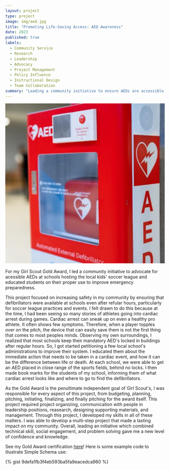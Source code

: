 ```yaml
---
layout: project
type: project
image: img/aed.jpg
title: "Promoting Life-Saving Access: AED Awareness"
date: 2023
published: true
labels:
  - Community Service
  - Research
  - Leadership
  - Advocacy
  - Project Management
  - Policy Influence
  - Instructional Design
  - Team Collaboration
summary: "Leading a community initiative to ensure AEDs are accessible for after school programs."
---
```


<div class="text-center p-4">
<img class="img-fluid" src="../img/aed.jpg">
</div>

For my Girl Scout Gold Award, I led a community initiative to advocate for acessible AEDs at schools hosting the local kids' soccer league and educated students on their proper use to improve emergency preparedness. 

This project focused on increasing safety in my community by ensuring that defibrillators were available at schools even after refular hours, particularly for soccer league practices and events. I felt drawn to do this because at the time, I had been seeing so many stories of athletes going into cardiac arrest during games. Cardiac arrest can sneak up on even a healthy pro athlete. It often shows few symptoms. Therefore, when a player topples over on the pitch, the device that can easily save them is not the first thing that comes to most peoples minds. Observing my own surroundings, I realized that most schools keep their mandatory AED's locked in buildings after regular hours. So, I got started petitioning a few local school's administrations to improve their system. I educated them about the immediate action that needs to be taken in a cardiac event, and how it can be the difference between life or death. At each school, we were able to get an AED placed in close range of the sports fields, behind no locks. I then made book marks for the students of my school, informing them of what cardiac arrest looks like and where to go to find the defibrillators.

As the Gold Award is the penultimate independent goal of Girl Scout's, I was responsible for every aspect of this project, from budgeting, planning, pitching, initiating, finalizing, and finally pitching for the award itself. This project required project organizing, communication with people in leadership positions, reasearch, designing supporting materials, and management. Through this project, I developed my skills in all of these matters. I was able to develop a multi-step project that made a lasting impact on my community. Overall, leading an initiative which combined technical skill, social engagement, and problem solving gave me a new level of confidence and knowledge. 

See my Gold Award certification [here](https://www.credly.com/badges/5ff7f26f-015b-4bee-81ff-49906cef79d9/linked_in?t=t1of7j)!
Here is some example code to illustrate Simple Schema use:

{% gist 9defa1fb3f4eb593ba5fa9eacedca960 %}
 
